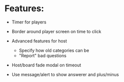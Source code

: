 # Features:
 - Timer for players
 - Border around player screen on time to click

 - Advanced features for host
    - Specify how old categories can be
    - "Report" bad questions

- Host/board fade modal on timeout
- Use message/alert to show answerer and plus/minus